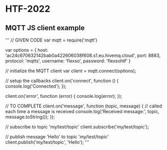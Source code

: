 # HTF-2022

## MQTT JS client example
'''
// GIVEN CODE
var mqtt = require('mqtt')

var options = {
    host: 'ac24c670632142bab0a422606038f608.s1.eu.hivemq.cloud',
    port: 8883,
    protocol: 'mqtts',
    username: 'flexso',
    password: 'flexsohtf'
}

// initialize the MQTT client
var client = mqtt.connect(options);

// setup the callbacks
client.on('connect', function () {
    console.log('Connected');
});

client.on('error', function (error) {
    console.log(error);
});


// TO COMPLETE
client.on('message', function (topic, message) {
    // called each time a message is received
    console.log('Received message:', topic, message.toString());
});

// subscribe to topic 'my/test/topic'
client.subscribe('my/test/topic');

// publish message 'Hello' to topic 'my/test/topic'
client.publish('my/test/topic', 'Hello');
'''
